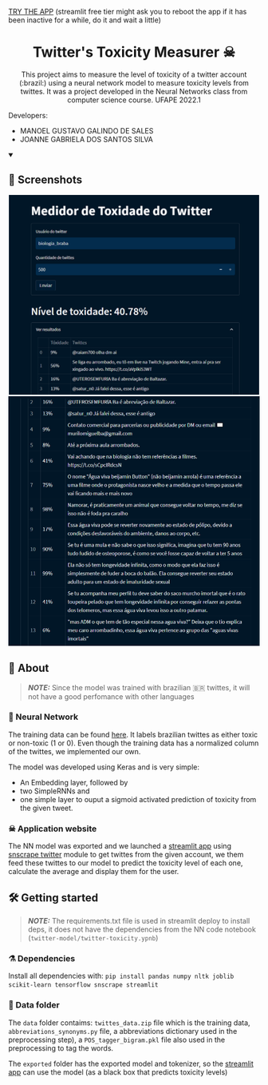 [TRY THE APP](https://toxidade-twitter.streamlit.app/) (streamlit free tier might ask you to reboot the app if it has been inactive for a while, do it and wait a little) 

<h1 align="center">
Twitter's Toxicity Measurer ☠ 
</h1>

<p align="center">This project aims to measure the level of toxicity of a twitter account (:brazil:) using a neural network model to measure toxicity levels from twittes. It was a project developed in the Neural Networks class from computer science course. UFAPE 2022.1 </p>
 
Developers:
- MANOEL GUSTAVO GALINDO DE SALES
- JOANNE GABRIELA DOS SANTOS SILVA

<details open> 
<summary >
 <h2>🤳 Screenshots</h2>
</summary>

  <div align="center">
    <img src=".github/1.png" alt="landing" height="400" >
    <img src=".github/2.png" alt="filters" height="500">
  </div>
</details>

## 📜 About
  > **_NOTE:_** Since the model was trained with brazilian 🇧🇷 twittes, it will not have a good perfomance with other languages
  ### 🧠 Neural Network 
  The training data can be found [here](https://www.kaggle.com/datasets/gedorneto/comentrios-toxicos-ptbr?select=comentarios_toxicos_ptBR.csv). It labels brazilian twittes as either toxic or non-toxic (1 or 0). Even though the training data has a normalized column of the twittes, we implemented our own.
  
  The model was developed using Keras and is very simple: 
  - An Embedding layer, followed by 
  - two SimpleRNNs and 
  - one simple layer to ouput a sigmoid activated prediction of toxicity from the given tweet.

  ### ☠ Application website
  The NN model was exported and we launched a [streamlit app](https://toxidade-twitter.streamlit.app/) using 
  [snscrape twitter](https://github.com/JustAnotherArchivist/snscrape) module to get twittes from the given account, we them feed these twittes to our model
  to predict the toxicity level of each one, calculate the average and display them for the user.
  
## 🛠 Getting started
> **_NOTE:_**  The requirements.txt file is used in streamlit deploy to install deps, it does not have the dependencies from the NN code notebook (`twitter-model/twitter-toxicity.ypnb`)
### ⚗ Dependencies
Install all dependencies with: `pip install pandas numpy nltk joblib scikit-learn tensorflow snscrape streamlit`
### 📁 Data folder
The `data` folder contaims: `twittes_data.zip` file which is the training data, `abbreviations_synonyms.py` file, a abbreviations dictionary used in the preprocessing step), 
a `POS_tagger_bigram.pkl` file also used in the preprocessing to tag the words. 

The `exported` folder has the exported model and tokenizer, so the [streamlit app](https://toxidade-twitter.streamlit.app/)
can use the model (as a black box that predicts toxicity levels)
